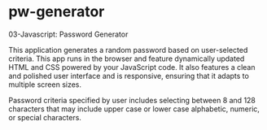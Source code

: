 # pw-generator
03-Javascript: Password Generator

This application generates a random password based on user-selected criteria. This app runs in the browser and feature dynamically updated HTML and CSS powered by your JavaScript code. It also features a clean and polished user interface and is responsive, ensuring that it adapts to multiple screen sizes.

Password criteria specified by user includes selecting between 8 and 128 characters that may include upper case or lower case alphabetic, numeric, or special characters.